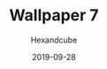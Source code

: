 ---
title: Wallpaper 7
author: Hexandcube
id: 7
license: CC BY-NC 4.0
license_url: https://creativecommons.org/licenses/by-nc/4.0/
date: 2019-09-28
category: wallpapers
---